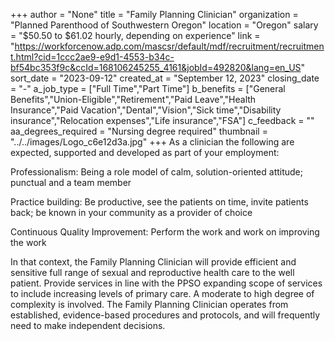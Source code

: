 +++
author = "None"
title = "Family Planning Clinician"
organization = "Planned Parenthood of Southwestern Oregon"
location = "Oregon"
salary = "$50.50 to $61.02 hourly, depending on experience"
link = "https://workforcenow.adp.com/mascsr/default/mdf/recruitment/recruitment.html?cid=1ccc2ae9-e9d1-4553-b34c-bf54bc353f9c&ccId=168106245255_4161&jobId=492820&lang=en_US"
sort_date = "2023-09-12"
created_at = "September 12, 2023"
closing_date = "-"
a_job_type = ["Full Time","Part Time"]
b_benefits = ["General Benefits","Union-Eligible","Retirement","Paid Leave","Health Insurance","Paid Vacation","Dental","Vision","Sick time","Disability insurance","Relocation expenses","Life insurance","FSA"]
c_feedback = ""
aa_degrees_required = "Nursing degree required"
thumbnail = "../../images/Logo_c6e12d3a.jpg"
+++
As a clinician the following are expected, supported and developed as part of your employment:

Professionalism: Being a role model of calm, solution-oriented attitude; punctual and a team member

Practice building: Be productive, see the patients on time, invite patients back; be known in your community as a provider of choice

Continuous Quality Improvement: Perform the work and work on improving the work

 In that context, the Family Planning Clinician will provide efficient and sensitive full range of sexual and reproductive health care to the well patient. Provide services in line with the PPSO expanding scope of services to include increasing levels of primary care. A moderate to high degree of complexity is involved. The Family Planning Clinician operates from established, evidence-based procedures and protocols, and will frequently need to make independent decisions.